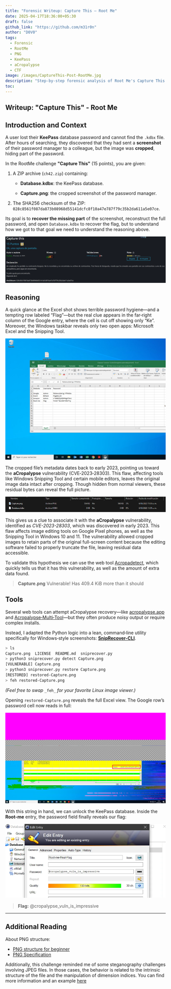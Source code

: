 ```yaml
---
title: "Forensic Writeup: Capture This – Root Me"
date: 2025-04-17T18:36:00+05:30
draft: false
github_link: "https://github.com/m31r0n"
author: "D0V0"
tags:
  - Forensic
  - RootMe
  - PNG
  - KeePass
  - aCropalypse
  - CTF
image: /images/CaptureThis-Post-RootMe.jpg
description: "Step-by-step forensic analysis of Root Me's Capture This CTF challenge exploiting the aCropalypse vulnerability to recover a KeePass master password."
toc:
---
```


## Writeup: "Capture This" - Root Me

## Introduction and Context

A user lost their **KeePass** database password and cannot find the `.kdbx` file. After hours of searching, they discovered that they had sent a **screenshot** of their password manager to a colleague, but the image was **cropped**, hiding part of the password.

In the RootMe challenge **"Capture This"** (15 points), you are given:

1. A ZIP archive (`ch42.zip`) containing:
    
    - **Database.kdbx**: the KeePass database.
        
    - **Capture.png**: the cropped screenshot of the password manager.
        
2. The SHA256 checksum of the ZIP: `028c8561f087da873b08968d55141dcfc8f10a47e787f79c35b2da611a5e07ce`.
    

Its goal is to **recover the missing part** of the screenshot, reconstruct the full password, and open `Database.kdbx` to recover the flag, but to understand how we got to that goal we need to understand the reasoning above.

![Details-Chall](/Site/static/images/Blog/Capture-This-Rootme.png)

## Reasoning

A quick glance at the Excel shot shows terrible password hygiene—and a tempting row labeled “Flag”—but the real clue appears in the far‑right column of the Google entry, where the cell is cut off showing only “Ke”.  
Moreover, the Windows taskbar reveals only two open apps: Microsoft Excel and the Snipping Tool.

![Image-Chall](/Site/static/images/Blog/File1-CaptureThis-Chall.png)

The cropped file’s metadata dates back to early 2023, pointing us toward the **aCropalypse** vulnerability (CVE‑2023‑28303). This flaw, affecting tools like Windows Snipping Tool and certain mobile editors, leaves the original image data intact after cropping. Though hidden from normal viewers, these residual bytes can reveal the full picture.

![Time](/Site/static/images/Blog/Fecha-CaptureThis-RootMe.png)

This gives us a clue to associate it with the **aCropalypse** vulnerability, identified as _CVE-2023-28303_, which was discovered in early 2023. This flaw affects image editing tools on Google Pixel phones, as well as the Snipping Tool in Windows 10 and 11. The vulnerability allowed cropped images to retain parts of the original full-screen content because the editing software failed to properly truncate the file, leaving residual data accessible.

To validate this hypothesis we can use the web tool [Acropadetect](https://lordofpipes.github.io/acropadetect/), which quickly tells us that it has this vulnerability, as well as the amount of extra data found.

> **Capture.png** Vulnerable! Has 409.4 KiB more than it should


## Tools

Several web tools can attempt aCropalypse recovery—like [acropalypse.app](https://acropalypse.app/) and [Acropalypse‑Multi‑Tool](https://github.com/frankthetank-music/Acropalypse-Multi-Tool)—but they often produce noisy output or require complex installs.

Instead, I adapted the Python logic into a lean, command‑line utility specifically for Windows‑style screenshots: [**SnipRecover-CLI**](https://github.com/m31r0n/SnipRecover-CLI). 

```bash
> ls
Capture.png  LICENSE  README.md  sniprecover.py
> python3 sniprecover.py detect Capture.png
[VULNERABLE] Capture.png
> python3 sniprecover.py restore Capture.png
[RESTORED] restored-Capture.png
> feh restored-Capture.png
```
_(Feel free to swap_ `_feh_` _for your favorite Linux image viewer.)_

Opening `restored-Capture.png` reveals the full Excel view. The Google row’s password cell now reads in full:

![Restored](/Site/static/images/Blog/Restore-CaptureThis-RootMe.png)

With this string in hand, we can unlock the KeePass database. Inside the **Root-me** entry, the password field finally reveals our flag:

![Restored](/Site/static/images/Blog/KeePass-CaptureThis-Flag.png)

> **Flag:** @cropalypse_vuln_is_impressive

---
## Additional Reading

About PNG structure:
- [PNG structure for beginner](https://medium.com/@0xwan/png-structure-for-beginner-8363ce2a9f73)
- [PNG Specification](https://www.w3.org/TR/png/)

Additionally, this challenge reminded me of some steganography challenges involving JPEG files. In those cases, the behavior is related to the intrinsic structure of the file and the manipulation of dimension indices. You can find more information and an example [here](https://cyberhacktics.com/hiding-information-by-changing-an-images-height/)